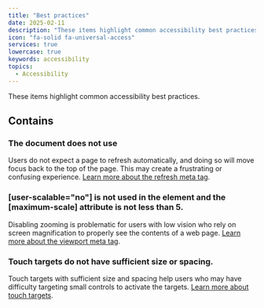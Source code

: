 ```yaml
---
title: "Best practices"
date: 2025-02-11
description: "These items highlight common accessibility best practices."
icon: "fa-solid fa-universal-access"
services: true
lowercase: true
keywords: accessibility
topics:
  - Accessibility
---
```


These items highlight common accessibility best practices.

## Contains

### The document does not use <meta http-equiv="refresh">

Users do not expect a page to refresh automatically, and doing so will move focus back to the top of the page. This may create a frustrating or confusing experience. [Learn more about the refresh meta tag](https://dequeuniversity.com/rules/axe/4.10/meta-refresh).

### [user-scalable="no"] is not used in the <meta name="viewport"> element and the [maximum-scale] attribute is not less than 5.

Disabling zooming is problematic for users with low vision who rely on screen magnification to properly see the contents of a web page. [Learn more about the viewport meta tag](https://dequeuniversity.com/rules/axe/4.10/meta-viewport).

### Touch targets do not have sufficient size or spacing.

Touch targets with sufficient size and spacing help users who may have difficulty targeting small controls to activate the targets. [Learn more about touch targets](https://dequeuniversity.com/rules/axe/4.10/target-size).

